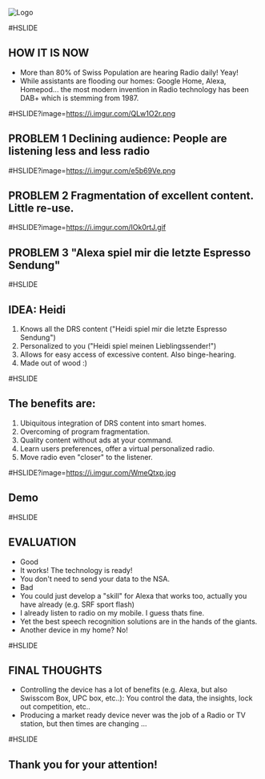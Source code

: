 
![Logo](https://i.imgur.com/Q763SFq.png "Lets shake things up in the radio world!")

#HSLIDE
## HOW IT IS NOW

- More than 80% of Swiss Population are hearing Radio daily! Yeay!
- While assistants are flooding our homes: Google Home, Alexa, Homepod... the most modern invention in Radio technology has been DAB+ which is stemming from 1987.

#HSLIDE?image=https://i.imgur.com/QLw1O2r.png
## PROBLEM 1 Declining audience: People are listening less and less radio

#HSLIDE?image=https://i.imgur.com/e5b69Ve.png
## PROBLEM 2 Fragmentation of excellent content. Little re-use.

#HSLIDE?image=https://i.imgur.com/IOk0rtJ.gif
## PROBLEM 3 "Alexa spiel mir die letzte Espresso Sendung"

#HSLIDE
## IDEA: Heidi

1. Knows all the DRS content ("Heidi spiel mir die letzte Espresso Sendung")
2. Personalized to you ("Heidi spiel meinen Lieblingssender!")
3. Allows for easy access of excessive content. Also binge-hearing.
3. Made out of wood :)

#HSLIDE
## The benefits are:

1. Ubiquitous integration of DRS content into smart homes.
2. Overcoming of program fragmentation.
3. Quality content without ads at your command.
4. Learn users preferences, offer a virtual personalized radio.
5. Move radio even "closer" to the listener.

#HSLIDE?image=https://i.imgur.com/WmeQtxp.jpg
## Demo

#HSLIDE
## EVALUATION

- Good
 - It works! The technology is ready!
 - You don't need to send your data to the NSA.
- Bad
 - You could just develop a "skill" for Alexa that works too, actually you have already (e.g. SRF sport flash)
 - I already listen to radio on my mobile. I guess thats fine.
 - Yet the best speech recognition solutions are in the hands of the giants.
 - Another device in my home? No!

#HSLIDE
## FINAL THOUGHTS

- Controlling the device has a lot of benefits (e.g. Alexa, but also Swisscom Box, UPC box, etc..): You control the data, the insights, lock out competition, etc..
- Producing a market ready device never was the job of a Radio or TV station, but then times are changing ...

#HSLIDE
## Thank you for your attention!
